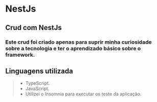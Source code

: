 # NestJs
## Crud com NestJs
### Este crud foi criado apenas para suprir minha curiosidade sobre a tecnologia e ter o aprendizado básico sobre o framework.
## Linguagens utilizada
> - TypeScript.
> - JavaScript.
> - Utilizei o Insomnia para executar os teste da aplicação.
